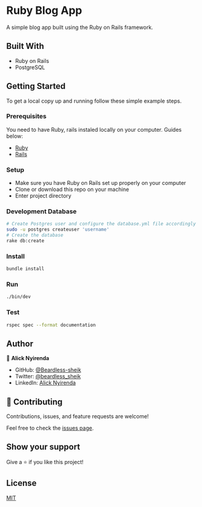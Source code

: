 # Ruby Blog App

A simple blog app built using the Ruby on Rails framework.

## Built With

- Ruby on Rails
- PostgreSQL

## Getting Started

To get a local copy up and running follow these simple example steps.

### Prerequisites
  You need to have Ruby, rails instaled locally on your computer. Guides below: 

- [Ruby](https://www.ruby-lang.org/en/)
- [Rails](https://gorails.com/)

### Setup

- Make sure you have Ruby on Rails set up properly on your computer
- Clone or download this repo on your machine
- Enter project directory

### Development Database

```sh
# Create Postgres user and configure the database.yml file accordingly
sudo -u postgres createuser 'username'
# Create the database
rake db:create
```

### Install

```sh
bundle install
```

### Run

```sh
./bin/dev
```

### Test

```sh
rspec spec --format documentation
```

## Author

👤 **Alick Nyirenda**
- GitHub: [@Beardless-sheik](https://github.com/Beardless-sheik)
- Twitter: [@beardless_sheik](https://twitter.com/beardless_sheik)
- LinkedIn: [Alick Nyirenda](https://www.linkedin.com/in/alick-nyirenda/)

## 🤝 Contributing

Contributions, issues, and feature requests are welcome!

Feel free to check the [issues page](../../issues/).

## Show your support

Give a ⭐️ if you like this project!

## License

[MIT](./LICENSE)